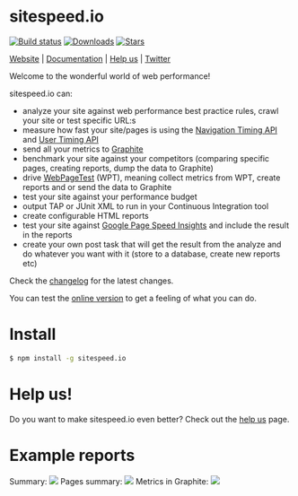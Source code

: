 # sitespeed.io

[![Build status][travis-image]][travis-url]
[![Downloads][downloads-image]][downloads-url]
[![Stars][stars-image]][stars-url]

[Website](http://www.sitespeed.io) | [Documentation](http://www.sitespeed.io/documentation/) | [Help us](https://github.com/sitespeedio/sitespeed.io/blob/master/HELP.md) | [Twitter](https://twitter.com/SiteSpeedio)

Welcome to the wonderful world of web performance!

sitespeed.io can:
* analyze your site against web performance best practice rules, crawl your site or test specific URL:s
* measure how fast your site/pages is using the [Navigation Timing API](http://www.w3.org/TR/navigation-timing/) and [User Timing API](http://www.w3.org/TR/user-timing/)
* send all your metrics to [Graphite](http://graphite.wikidot.com)
* benchmark your site against your competitors (comparing specific pages, creating reports, dump the data to Graphite)
* drive [WebPageTest](http://www.webpagetest.org) (WPT), meaning collect metrics from WPT, create reports and or
send the data to Graphite
* test your site against your performance budget
* output TAP or JUnit XML to run in your Continuous Integration tool
* create configurable HTML reports
* test your site against [Google Page Speed Insights](https://developers.google.com/speed/pagespeed/insights/) and include the result in the reports
* create your own post task that will get the result from the analyze and do whatever you want with it (store to a database, create new reports etc)

Check the [changelog](CHANGELOG.md) for the latest changes.

You can test the [online version](https://run.sitespeed.io/) to get a feeling of what you can do.

Install
=============
```bash
$ npm install -g sitespeed.io
```

Help us!
=============
Do you want to make sitespeed.io even better? Check out the [help us](HELP.md) page.

Example reports
=============
Summary:
<img src="https://raw.githubusercontent.com/sitespeedio/sitespeed.io/master/doc/3.0-summary2.png">
Pages summary:
<img src="https://raw.githubusercontent.com/sitespeedio/sitespeed.io/master/doc/3.0-pages.png">
Metrics in Graphite:
<img src="https://raw.githubusercontent.com/sitespeedio/sitespeed.io/master/doc/3.0-grafana-timing-metrics.png">

[travis-image]: https://img.shields.io/travis/sitespeedio/sitespeed.io.svg?style=flat-square
[travis-url]: https://travis-ci.org/sitespeedio/sitespeed.io
[stars-url]: https://github.com/sitespeedio/sitespeed.io/stargazers
[stars-image]: https://img.shields.io/github/stars/sitespeedio/sitespeed.io.svg?style=flat-square
[downloads-image]: http://img.shields.io/npm/dm/sitespeed.io.svg?style=flat-square
[downloads-url]: https://npmjs.org/package/sitespeed.io
